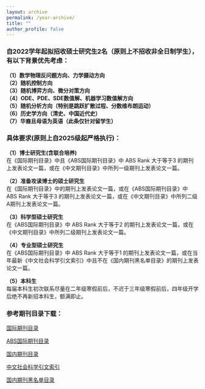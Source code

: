 ```yaml
---
layout: archive
permalink: /year-archive/
title: ""
author_profile: false
---
```


### 自2022学年起拟招收硕士研究生2名（原则上不招收非全日制学生），有以下背景优先考虑：

<strong>（1）数学物理反问题方向、力学摄动方向</strong>
<br><strong>（2）随机控制方向</strong>
<br><strong>（3）随机博弈方向、微分对策方向</strong>
<br><strong>（4）ODE、PDE、SDE数值解、机器学习数值解方向</strong>
<br><strong>（5）随机分析方向（特别是跳跃扩散过程、分数维布朗运动）</strong>
<br><strong>（6）历史学方向（清史、中国近代史）</strong>
<br><strong>（7）华裔且母语为英语（此条仅针对留学生）</strong>

### 具体要求(原则上自2025级起严格执行)：

<strong>（1）博士研究生(含联合培养)</strong>
<br>在《国际期刊目录》中且《ABS国际期刊目录》中 ABS Rank 大于等于3 的期刊上发表论文一篇，或在《中文期刊目录》中所列一级期刊上发表论文一篇。

<strong>（2）准备攻读博士的硕士研究生</strong>
<br>在《国际期刊目录》中的期刊上发表论文一篇，或在《ABS国际期刊目录》中 ABS Rank 大于等于3 的期刊上发表论文一篇，或在《中文期刊目录》中所列二级A期刊上发表论文一篇。

<strong>（3）科学型硕士研究生</strong>
<br>在《ABS国际期刊目录》中 ABS Rank 大于等于2 的期刊上发表论文一篇，或在《中文期刊目录》中所列二级期刊上发表论文一篇。

<strong>（4）专业型硕士研究生</strong>
<br>在《ABS国际期刊目录》中 ABS Rank 大于等于1 的期刊上发表论文一篇，或在当年最新《中文社会科学引文索引》中且不在《国内期刊黑名单目录》的期刊上发表论文一篇。

<strong>（5）本科生</strong>
<br>每届本科生初次联系尽量在二年级寒假前后，不迟于三年级寒假前后，四年级开学后绝不再新招本科生，额满即止。

### 参考期刊目录下载：

[国际期刊目录](https://jie-mao.github.io/files/file1.pdf)

[ABS国际期刊目录](https://jie-mao.github.io/files/file4.pdf)

[国内期刊目录](https://jie-mao.github.io/files/file2.pdf)

[中文社会科学引文索引](https://cssrac.nju.edu.cn/cpzx/zwshkxywsy/index.html)

[国内期刊黑名单目录](https://jie-mao.github.io/files/file3.pdf)